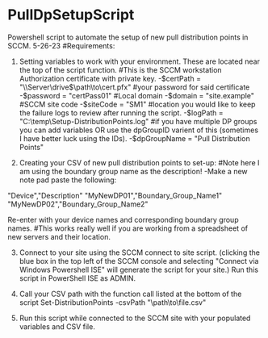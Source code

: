 # PullDpSetupScript
Powershell script to automate the setup of new pull distribution points in SCCM.
5-26-23
#Requirements:
1. Setting variables to work with your environment. These are located near the top of the script function.
  #This is the SCCM workstation Authorization certificate with private key. 
  -$certPath = "\\Server\drive$\path\to\cert.pfx"
  #your password for said certificate
  -$password = "certPass01"
  #Local domain
  -$domain = "site.example"
  #SCCM site code
  -$siteCode = "SM1"
  #location you would like to keep the failure logs to review after running the script.
  -$logPath = "C:\temp\Setup-DistributionPoints.log"
  #if you have multiple DP groups you can add variables OR use the dpGroupID varient of this (sometimes I have better luck using the IDs).
  -$dpGroupName = "Pull Distribution Points"

2. Creating your CSV of new pull distribution points to set-up:
  #Note here I am using the boundary group name as the description!
  -Make a new note pad paste the following:

  "Device","Description"
  "MyNewDP01","Boundary_Group_Name1"
  "MyNewDP02","Boundary_Group_Name2"

  Re-enter with your device names and corresponding boundary group names.
  #This works really well if you are working from a spreadsheet of new servers and their location.

3. Connect to your site using the SCCM connect to site script.
  (clicking the blue box in the top left of the SCCM console and selecting "Connect via Windows Powershell ISE" will generate the script for your site.)
  Run this script in PowerShell ISE as ADMIN.

4. Call your CSV path with the function call listed at the bottom of the script 
      Set-DistributionPoints -csvPath "\\path\to\file.csv"
      
5. Run this script while connected to the SCCM site with your populated variables and CSV file. 
